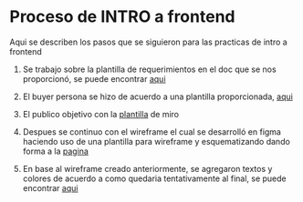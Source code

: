 
# Proceso de INTRO a frontend

Aqui se describen los pasos que se siguieron para las practicas de intro a frontend

1. Se trabajo sobre la plantilla de requerimientos en el doc que se nos proporcionó,
se puede encontrar [aqui](https://github.com/Yuizz/launchx/blob/master/misionFrontEnd/INTRO/1.-Requerimientos.doc)

2. El buyer persona se hizo de acuerdo a una plantilla proporcionada, [aqui](https://github.com/Yuizz/launchx/blob/master/misionFrontEnd/INTRO/buyerpersona.png)

3. El publico objetivo con la [plantilla](https://miro.com/welcomeonboard/TmRoOWtWQ1lpaVJpc0I0Q2habGVPb05HY255TmlVUmR3WEpJMUR4aGFTN0NDMUZPclppMk50TG40VWR3NnN3cXwzMDc0NDU3MzU0NzQ3NDU2ODU3?invite_link_id=840546428593) de miro

4. Despues se continuo con el wireframe el cual se desarrolló en figma haciendo uso de una plantilla para wireframe y esquematizando dando forma a la [pagina](https://www.figma.com/file/ZNsaCJR4CWE71hi5CpDN3g/WireFrame-abogabot?node-id=340173%3A572)

5. En base al wireframe creado anteriormente, se agregaron textos y colores de acuerdo a como quedaria tentativamente al final, se puede encontrar [aqui](https://www.figma.com/file/dAnol7XHaRMl186BbT2vKV/UI-Abogabot?node-id=340173%3A572)